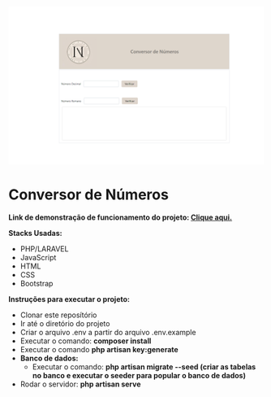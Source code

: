 ![alt text](image.png)

<h1>Conversor de Números</h1>

<p>
    <b>
        Link de demonstração de funcionamento do projeto: <a target="_blank" href="https://www.loom.com/share/2b90ff018a234f6396b4c000afc3ddf0">Clique aqui.</a>
    </b>
</p>

<p>
    <p>
        <b>
            Stacks Usadas:
        </b>
    </p>
    <ul>
        <li>PHP/LARAVEL</li>
        <li>JavaScript</li>
        <li>HTML</li>
        <li>CSS</li>
        <li>Bootstrap</li>
    </ul>
</p>

<p>
    <p>
        <b>
            Instruções para executar o projeto:
        </b>
    </p>
    <p>
        <ul>
            <li>Clonar este reposítório</li>
            <li>Ir até o diretório do projeto</li>
            <li>Criar o arquivo .env a partir do arquivo .env.example</li>
            <li>Executar o comando: <b>composer install</b></li>
            <li>Executar o comando <b>php artisan key:generate</b></li>
            <li>
                <b>Banco de dados:</b>
                <ul>
                    <li>
                        Executar o comando: <b>php artisan migrate --seed (criar as tabelas no banco e executar o seeder para popular o banco de dados)</b>
                    </li>
                </ul>
            </li>
            <li>
                Rodar o servidor: <b>php artisan serve</b>
            </li>
        </ul>
    </p>
</p>
